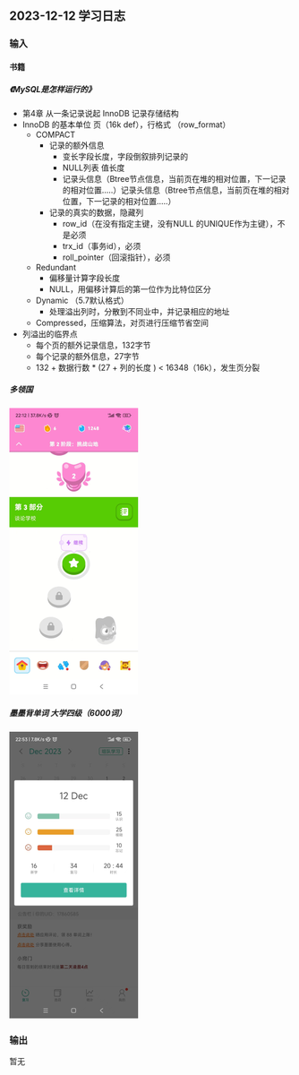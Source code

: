 ## 2023-12-12 学习日志

### 输入

#### 书籍

##### 《MySQL是怎样运行的》

-  第4章 从一条记录说起 InnoDB 记录存储结构
  - InnoDB 的基本单位 页（16k def），行格式 （row_format）
    - COMPACT
      - 记录的额外信息
        - 变长字段长度，字段倒叙排列记录的
        - NULL列表 值长度
        - 记录头信息（Btree节点信息，当前页在堆的相对位置，下一记录的相对位置.....）记录头信息（Btree节点信息，当前页在堆的相对位置，下一记录的相对位置.....）
      - 记录的真实的数据，隐藏列
        - row_id（在没有指定主键，没有NULL 的UNIQUE作为主键），不是必须
        - trx_id（事务id），必须
        - roll_pointer（回滚指针），必须
    - Redundant
      - 偏移量计算字段长度
      - NULL，用偏移计算后的第一位作为比特位区分
    - Dynamic （5.7默认格式）
      - 处理溢出列时，分散到不同业中，并记录相应的地址
    - Compressed，压缩算法，对页进行压缩节省空间
  - 列溢出的临界点
    - 每个页的额外记录信息，132字节
    - 每个记录的额外信息，27字节
    - 132 + 数据行数 * (27 + 列的长度 ) < 16348（16k），发生页分裂

##### 多领国

<img src="..\..\2023\img\image-20231212225317110.png" alt="image-20231212225317110" style="zoom:50%;" />

##### 墨墨背单词 大学四级（6000词）

<img src="..\..\2023\img\image-20231212225351601.png" alt="image-20231212225351601" style="zoom:50%;" />

### 输出

暂无

